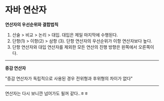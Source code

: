 # 자바 연산자

**연산자의 우선순위와 결합법칙**

1. 산술 > 비교 > 논리 > 대입. 대입은 제일 마지막에 수행된다.
2. 단항(1) > 이항(2) > 삼항 (3). 단항 연산자의 우선순위가 이항 연산자보다 높다.
3. 단항 연산자와 대입 연산자를 제외한 모든 연산의 진행 방향은 왼쪽에서 오른쪽이다.
***

**증감 연산자**

"증감 연산자가 독립적으로 사용된 경우 전위형과 후위형의 차이가 없다"


***

연산자는 다시 보니깐 넘어가도 될꺼 같다..ㅎㅎ
